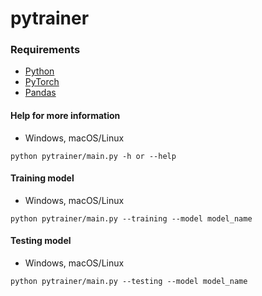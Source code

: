 # pytrainer

### Requirements
* [Python](https://www.python.org)
* [PyTorch](https://nodejs.org)
* [Pandas](https://pandas.pydata.org)

#### Help for more information
* Windows, macOS/Linux
```
python pytrainer/main.py -h or --help
```
#### Training model
* Windows, macOS/Linux
```
python pytrainer/main.py --training --model model_name
```
#### Testing model
* Windows, macOS/Linux
```
python pytrainer/main.py --testing --model model_name
```
